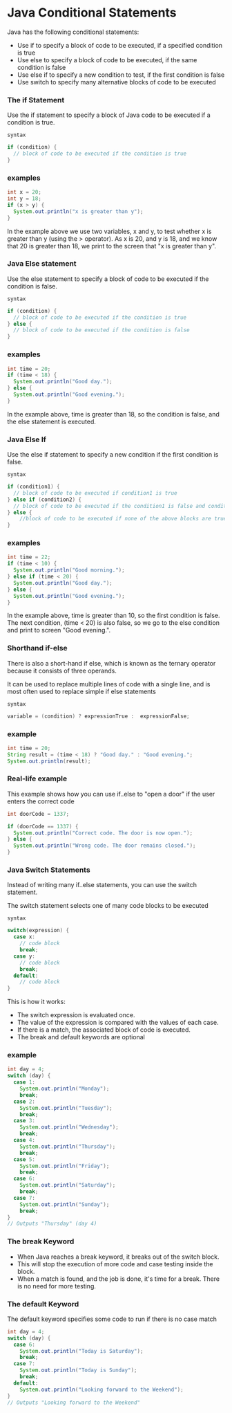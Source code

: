 # Java Conditional Statements

Java has the following conditional statements:

- Use if to specify a block of code to be executed, if a specified condition is true
- Use else to specify a block of code to be executed, if the same condition is false
- Use else if to specify a new condition to test, if the first condition is false
- Use switch to specify many alternative blocks of code to be executed

### The if Statement

Use the if statement to specify a block of Java code to be executed if a condition is true.

`syntax`

```java
if (condition) {
  // block of code to be executed if the condition is true
}
```

### examples

```java
int x = 20;
int y = 18;
if (x > y) {
  System.out.println("x is greater than y");
}
```

In the example above we use two variables, x and y, to test whether x is greater than y (using the > operator). As x is 20, and y is 18, and we know that 20 is greater than 18, we print to the screen that "x is greater than y".

### Java Else statement

Use the else statement to specify a block of code to be executed if the condition is false.

`syntax`

```java
if (condition) {
  // block of code to be executed if the condition is true
} else {
  // block of code to be executed if the condition is false
}
```

### examples

```java
int time = 20;
if (time < 18) {
  System.out.println("Good day.");
} else {
  System.out.println("Good evening.");
}
```

In the example above, time is greater than 18, so the condition is false, and the else statement is executed.

### Java Else If

Use the else if statement to specify a new condition if the first condition is false.

`syntax`

```java
if (condition1) {
  // block of code to be executed if condition1 is true
} else if (condition2) {
  // block of code to be executed if the condition1 is false and condition2 is true
} else { 
    //block of code to be executed if none of the above blocks are true
}
```

### examples

```java
int time = 22;
if (time < 10) {
  System.out.println("Good morning.");
} else if (time < 20) {
  System.out.println("Good day.");
} else {
  System.out.println("Good evening.");
}
```

In the example above, time is greater than 10, so the first condition is false. The next condition, (time < 20) is also false, so we go to the else condition and print to screen "Good evening.".

### Shorthand if-else

There is also a short-hand if else, which is known as the ternary operator because it consists of three operands.

It can be used to replace multiple lines of code with a single line, and is most often used to replace simple if else statements

`syntax`

```java
variable = (condition) ? expressionTrue :  expressionFalse;
```
### example

```java
int time = 20;
String result = (time < 18) ? "Good day." : "Good evening.";
System.out.println(result);
```
### Real-life example

This example shows how you can use if..else to "open a door" if the user enters the correct code

```java
int doorCode = 1337;

if (doorCode == 1337) {
  System.out.println("Correct code. The door is now open.");
} else {
  System.out.println("Wrong code. The door remains closed.");
}
```
### Java Switch Statements

Instead of writing many if..else statements, you can use the switch statement.

The switch statement selects one of many code blocks to be executed

`syntax`

```java
switch(expression) {
  case x:
    // code block
    break;
  case y:
    // code block
    break;
  default:
    // code block
}
```

This is how it works:

- The switch expression is evaluated once.
- The value of the expression is compared with the values of each case.
- If there is a match, the associated block of code is executed.
- The break and default keywords are optional

### example

```java
int day = 4;
switch (day) {
  case 1:
    System.out.println("Monday");
    break;
  case 2:
    System.out.println("Tuesday");
    break;
  case 3:
    System.out.println("Wednesday");
    break;
  case 4:
    System.out.println("Thursday");
    break;
  case 5:
    System.out.println("Friday");
    break;
  case 6:
    System.out.println("Saturday");
    break;
  case 7:
    System.out.println("Sunday");
    break;
}
// Outputs "Thursday" (day 4)
```

### The break Keyword

- When Java reaches a break keyword, it breaks out of the switch block.
- This will stop the execution of more code and case testing inside the block.
- When a match is found, and the job is done, it's time for a break. There is no need for more testing.

### The default Keyword
The default keyword specifies some code to run if there is no case match

```java
int day = 4;
switch (day) {
  case 6:
    System.out.println("Today is Saturday");
    break;
  case 7:
    System.out.println("Today is Sunday");
    break;
  default:
    System.out.println("Looking forward to the Weekend");
}
// Outputs "Looking forward to the Weekend"
 


```